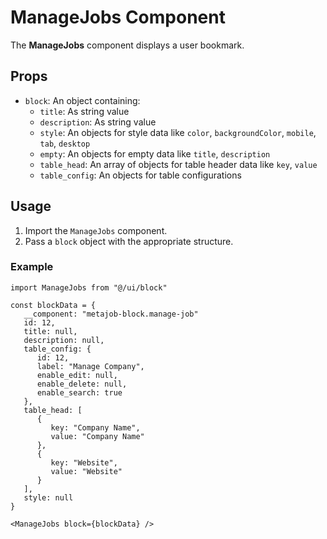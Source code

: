 # ManageJobs Component

The **ManageJobs** component displays a user bookmark.

## Props

- `block`: An object containing:
   - `title`: As string value
   - `description`: As string value
   - `style`: An objects for style data like `color`, `backgroundColor`, `mobile`, `tab`, `desktop`
   - `empty`: An objects for empty data like `title`, `description`
   - `table_head`: An array of objects for table header data like `key`, `value`
   - `table_config`: An objects for table configurations

## Usage

1. Import the `ManageJobs` component.
2. Pass a `block` object with the appropriate structure.

### Example

```tsx
import ManageJobs from "@/ui/block"

const blockData = {
   __component: "metajob-block.manage-job"
   id: 12,
   title: null,
   description: null,
   table_config: {
      id: 12,
      label: "Manage Company",
      enable_edit: null,
      enable_delete: null,
      enable_search: true
   },
   table_head: [
      {
         key: "Company Name",
         value: "Company Name"
      },
      {
         key: "Website",
         value: "Website"
      }
   ],
   style: null
}

<ManageJobs block={blockData} />
```
